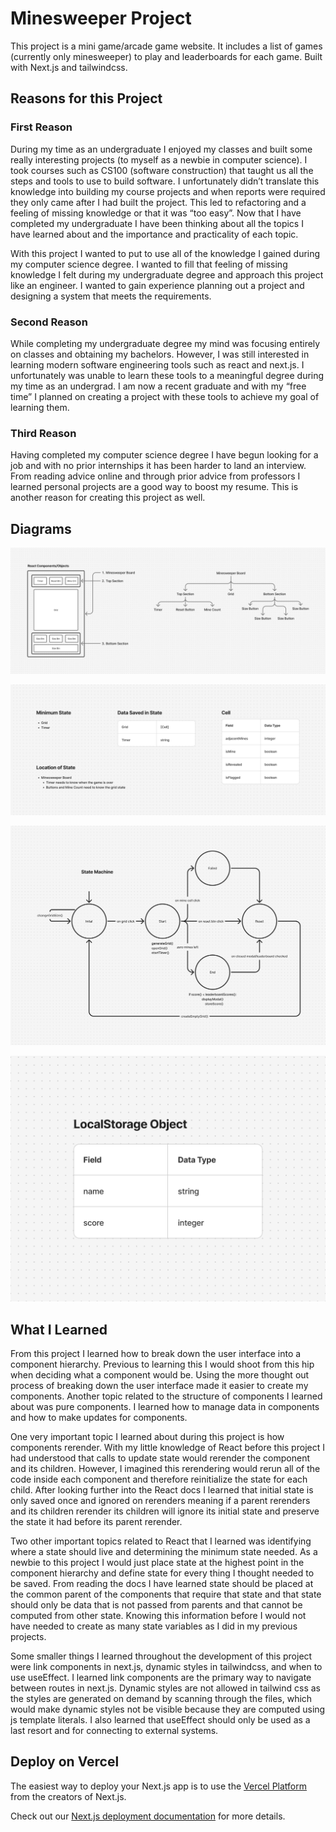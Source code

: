 # Minesweeper Project

This project is a mini game/arcade game website. It includes a list of games (currently only minesweeper) to play and leaderboards for each game. Built with Next.js and tailwindcss.

## Reasons for this Project

### First Reason

During my time as an undergraduate I enjoyed my classes and built some really interesting projects (to myself as a newbie in computer science). I took courses such as CS100 (software construction) that taught us all the steps and tools to use to build software. I unfortunately didn’t translate this knowledge into building my course projects and when reports were required they only came after I had built the project. This led to refactoring and a feeling of missing knowledge or that it was “too easy”. Now that I have completed my undergraduate I have been thinking about all the topics I have learned about and the importance and practicality of each topic.

With this project I wanted to put to use all of the knowledge I gained during my computer science degree. I wanted to fill that feeling of missing knowledge I felt during my undergraduate degree and approach this project like an engineer. I wanted to gain experience planning out a project and designing a system that meets the requirements.

### Second Reason

While completing my undergraduate degree my mind was focusing entirely on classes and obtaining my bachelors. However, I was still interested in learning modern software engineering tools such as react and next.js. I unfortunately was unable to learn these tools to a meaningful degree during my time as an undergrad. I am now a recent graduate and with my “free time” I planned on creating a project with these tools to achieve my goal of learning them.

### Third Reason

Having completed my computer science degree I have begun looking for a job and with no prior internships it has been harder to land an interview. From reading advice online and through prior advice from professors I learned personal projects are a good way to boost my resume. This is another reason for creating this project as well.

## Diagrams

![React Structure Diagram](/diagrams/react_structure.png)

![React State Diagram](/diagrams/state.png)

![State Machine](/diagrams/statemachine.png)

![LocalStorage Structure](/diagrams/localstorageObject.png)

## What I Learned

From this project I learned how to break down the user interface into a component hierarchy. Previous to learning this I would shoot from this hip when deciding what a component would be. Using the more thought out process of breaking down the user interface made it easier to create my components. Another topic related to the structure of components I learned about was pure components. I learned how to manage data in components and how to make updates for components.

One very important topic I learned about during this project is how components rerender. With my little knowledge of React before this project I had understood that calls to update state would rerender the component and its children. However, I imagined this rerendering would rerun all of the code inside each component and therefore reinitialize the state for each child. After looking further into the React docs I learned that initial state is only saved once and ignored on rerenders meaning if a parent rerenders and its children rerender its children will ignore its initial state and preserve the state it had before its parent rerender.

Two other important topics related to React that I learned was identifying where a state should live and determining the minimum state needed. As a newbie to this project I would just place state at the highest point in the component hierarchy and define state for every thing I thought needed to be saved. From reading the docs I have learned state should be placed at the common parent of the components that require that state and that state should only be data that is not passed from parents and that cannot be computed from other state. Knowing this information before I would not have needed to create as many state variables as I did in my previous projects.

Some smaller things I learned throughout the development of this project were link components in next.js, dynamic styles in tailwindcss, and when to use useEffect. I learned link components are the primary way to navigate between routes in next.js. Dynamic styles are not allowed in tailwind css as the styles are generated on demand by scanning through the files, which would make dynamic styles not be visible because they are computed using js template literals. I also learned that useEffect should only be used as a last resort and for connecting to external systems.

## Deploy on Vercel

The easiest way to deploy your Next.js app is to use the [Vercel Platform](https://vercel.com/new?utm_medium=default-template&filter=next.js&utm_source=create-next-app&utm_campaign=create-next-app-readme) from the creators of Next.js.

Check out our [Next.js deployment documentation](https://nextjs.org/docs/app/building-your-application/deploying) for more details.
